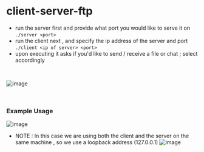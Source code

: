 # client-server-ftp
- run the server first and provide what port you would like to serve it on 
  `./server <port>` 
- run the client next , and specify the ip address of the server and port 
  `./client <ip of server> <port>`
- upon executing it asks if you'd like to send / receive a file or chat ; select accordingly
<br>

![image](https://user-images.githubusercontent.com/72461398/210228780-7c9ea095-059f-4ba8-bf81-6c8022d8b749.png)

<br>

### Example Usage

![image](https://user-images.githubusercontent.com/72461398/210228576-b6eacb5c-52d0-4643-9f44-3ac602368431.png)
- NOTE : In this case we are using both the client and the server on the same machine , so we use a loopback address (127.0.0.1)
![image](https://user-images.githubusercontent.com/72461398/210228703-b8e2d964-6221-4ffe-8989-b59db2343529.png)

